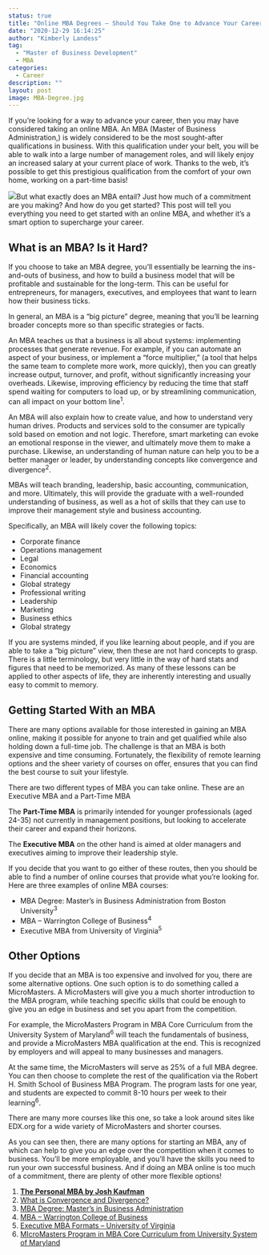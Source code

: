 ```yaml
---
status: true
title: "Online MBA Degrees – Should You Take One to Advance Your Career?"
date: "2020-12-29 16:14:25"
author: "Kimberly Landess"
tag:
  - "Master of Business Development"
  - MBA
categories:
  - Career
description: ""
layout: post
image: MBA-Degree.jpg
---
```


If you’re looking for a way to advance your career, then you may have considered taking an online MBA. An MBA (Master of Business Administration,) is widely considered to be the most sought-after qualifications in business. With this qualification under your belt, you will be able to walk into a large number of management roles, and will likely enjoy an increased salary at your current place of work. Thanks to the web, it’s possible to get this prestigious qualification from the comfort of your own home, working on a part-time basis!

![](/posts/MBA-Degree-1024x681.jpg)But what exactly does an MBA entail? Just how much of a commitment are you making? And how do you get started? This post will tell you everything you need to get started with an online MBA, and whether it’s a smart option to supercharge your career.

## What is an MBA? Is it Hard?

If you choose to take an MBA degree, you’ll essentially be learning the ins-and-outs of business, and how to build a business model that will be profitable and sustainable for the long-term. This can be useful for entrepreneurs, for managers, executives, and employees that want to learn how their business ticks.

In general, an MBA is a “big picture” degree, meaning that you’ll be learning broader concepts more so than specific strategies or facts.

An MBA teaches us that a business is all about systems: implementing processes that generate revenue. For example, if you can automate an aspect of your business, or implement a “force multiplier,” (a tool that helps the same team to complete more work, more quickly), then you can greatly increase output, turnover, and profit, without significantly increasing your overheads. Likewise, improving efficiency by reducing the time that staff spend waiting for computers to load up, or by streamlining communication, can all impact on your bottom line<sup>1</sup>.

An MBA will also explain how to create value, and how to understand very human drives. Products and services sold to the consumer are typically sold based on emotion and not logic. Therefore, smart marketing can evoke an emotional response in the viewer, and ultimately move them to make a purchase. Likewise, an understanding of human nature can help you to be a better manager or leader, by understanding concepts like convergence and divergence<sup>2</sup>.

MBAs will teach branding, leadership, basic accounting, communication, and more. Ultimately, this will provide the graduate with a well-rounded understanding of business, as well as a hot of skills that they can use to improve their management style and business accounting.

Specifically, an MBA will likely cover the following topics:

- <a><span class="has-inline-color has-black-color">Corporate finance</span></a>
- Operations management
- Legal
- Economics
- Financial accounting
- Global strategy
- Professional writing
- Leadership
- Marketing
- Business ethics
- Global strategy

If you are systems minded, if you like learning about people, and if you are able to take a “big picture” view, then these are not hard concepts to grasp. There is a little terminology, but very little in the way of hard stats and figures that need to be memorized. As many of these lessons can be applied to other aspects of life, they are inherently interesting and usually easy to commit to memory.

## Getting Started With an MBA

There are many options available for those interested in gaining an MBA online, making it possible for anyone to train and get qualified while also holding down a full-time job. The challenge is that an MBA is both expensive and time consuming. Fortunately, the flexibility of remote learning options and the sheer variety of courses on offer, ensures that you can find the best course to suit your lifestyle.

There are two different types of MBA you can take online. These are an Executive MBA and a Part-Time MBA

The **Part-Time MBA** is primarily intended for younger professionals (aged 24-35) not currently in management positions, but looking to accelerate their career and expand their horizons.

The **Executive MBA** on the other hand is aimed at older managers and executives aiming to improve their leadership style.

If you decide that you want to go either of these routes, then you should be able to find a number of online courses that provide what you’re looking for. Here are three examples of online MBA courses:

- MBA Degree: Master’s in Business Administration from Boston University<sup>3</sup>
- MBA – Warrington College of Business<sup>4</sup>
- Executive MBA from University of Virginia<sup>5</sup>

## Other Options

If you decide that an MBA is too expensive and involved for you, there are some alternative options. One such option is to do something called a MicroMasters. A MicroMasters will give you a much shorter introduction to the MBA program, while teaching specific skills that could be enough to give you an edge in business and set you apart from the competition.

For example, the MicroMasters Program in MBA Core Curriculum from the University System of Maryland<sup>6</sup> will teach the fundamentals of business, and provide a MicroMasters MBA qualification at the end. This is recognized by employers and will appeal to many businesses and managers.

At the same time, the MicroMasters will serve as 25% of a full MBA degree. You can then choose to complete the rest of the qualification via the Robert H. Smith School of Business MBA Program. The program lasts for one year, and students are expected to commit 8-10 hours per week to their learning<sup>6</sup>.

There are many more courses like this one, so take a look around sites like EDX.org for a wide variety of MicroMasters and shorter courses.

As you can see then, there are many options for starting an MBA, any of which can help to give you an edge over the competition when it comes to business. You’ll be more employable, and you’ll have the skills you need to run your own successful business. And if doing an MBA online is too much of a commitment, there are plenty of other more flexible options!

1. **[The Personal MBA by Josh Kaufman](https://personalmba.com/)**
2. [What is Convergence and Divergence?](https://personalmba.com/convergence-divergence/)
3. [MBA Degree: Master’s in Business Administration](https://www.edx.org/masters/online-master-business-administration-mba-bux?source=aw&awc=6798_1582027604_f0e0aa94d1a1cdc927cc97e22748c7a6&utm_source=aw&utm_medium=affiliate_partner&utm_content=text-link&utm_term=78888_Skimlinks)
4. [MBA – Warrington College of Business](https://warrington.ufl.edu/mba/program-options/online-mba/online-two-year/courses-and-curriculum/)
5. [Executive MBA Formats – University of Virginia](https://www.darden.virginia.edu/executive-mba-formats/program-faculty/distance-learning)
6. [MIcroMasters Program in MBA Core Curriculum from University System of Maryland](https://www.edx.org/micromasters/USMx-UMD-MBA-Core-Curriculum?source=aw&awc=6798_1582115045_467488a24b7ce2a7ef4ced8ff688eaef&utm_source=aw&utm_medium=affiliate_partner&utm_content=text-link&utm_term=78888_Skimlinks)
